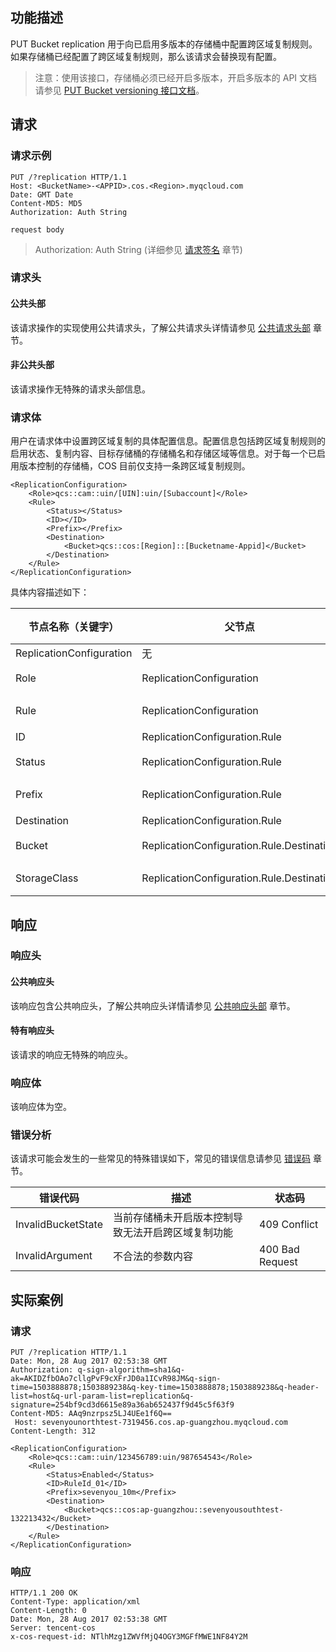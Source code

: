 ## 功能描述
PUT Bucket replication 用于向已启用多版本的存储桶中配置跨区域复制规则。如果存储桶已经配置了跨区域复制规则，那么该请求会替换现有配置。

>注意：使用该接口，存储桶必须已经开启多版本，开启多版本的 API 文档请参见 [PUT Bucket versioning 接口文档](https://cloud.tencent.com/document/product/***/****)。

## 请求
### 请求示例

```
PUT /?replication HTTP/1.1
Host: <BucketName>-<APPID>.cos.<Region>.myqcloud.com
Date: GMT Date
Content-MD5: MD5
Authorization: Auth String

request body
```

>Authorization: Auth String (详细参见 [请求签名](https://cloud.tencent.com/document/product/436/7778) 章节)

### 请求头
#### 公共头部
该请求操作的实现使用公共请求头，了解公共请求头详情请参见 [公共请求头部](https://cloud.tencent.com/document/product/436/7728) 章节。

#### 非公共头部
该请求操作无特殊的请求头部信息。

### 请求体
用户在请求体中设置跨区域复制的具体配置信息。配置信息包括跨区域复制规则的启用状态、复制内容、目标存储桶的存储桶名和存储区域等信息。对于每一个已启用版本控制的存储桶，COS 目前仅支持一条跨区域复制规则。

```
<ReplicationConfiguration>
	<Role>qcs::cam::uin/[UIN]:uin/[Subaccount]</Role>
	<Rule>
		<Status></Status>
		<ID></ID>
		<Prefix></Prefix>
		<Destination>
			<Bucket>qcs::cos:[Region]::[Bucketname-Appid]</Bucket>
		</Destination>
	</Rule>
</ReplicationConfiguration>
```

具体内容描述如下：

|节点名称（关键字）|    父节点|    描述    |类型|    必选|
|---|---|---|---|---|
|ReplicationConfiguration    |无    |说明所有跨区域配置信息    |Container    |是|
|Role|ReplicationConfiguration    |发起者身份标示：qcs::cam::uin/&lt;OwnerUin>:uin/&lt;SubUin>      |String    |是|
|Rule    |ReplicationConfiguration    |具体配置信息，最多支持 1000 个，所有策略只能指向一个目标存储桶    |Container    |是|
|ID    |ReplicationConfiguration.Rule    |用来标注具体 Rule 的名称    |String    |否|
|Status    |ReplicationConfiguration.Rule    |标识 Rule 是否生效，枚举值：Enabled, Disabled    |String    |是|
|Prefix    |ReplicationConfiguration.Rule    |前缀匹配策略，不可重叠，重叠返回错误。前缀匹配根目录为空    |String    |是|
|Destination    |ReplicationConfiguration.Rule    |目标存储桶信息    |Container    |是|
|Bucket    |ReplicationConfiguration.Rule.Destination    |资源标识符：qcs::cos:[region]::[bucketname-AppId] |String    |是|
|StorageClass    |ReplicationConfiguration.Rule.Destination    |存储级别，枚举值：STANDARD, STANDARD_IA；默认值：原存储桶级别   |String    |否|

## 响应

### 响应头
#### 公共响应头 
该响应包含公共响应头，了解公共响应头详情请参见 [公共响应头部](https://cloud.tencent.com/document/product/436/7729) 章节。
#### 特有响应头
该请求的响应无特殊的响应头。

### 响应体
该响应体为空。

### 错误分析
该请求可能会发生的一些常见的特殊错误如下，常见的错误信息请参见 [错误码](https://cloud.tencent.com/document/product/436/7730) 章节。

|错误代码|    描述|    状态码|
|---|---|---|
|InvalidBucketState|当前存储桶未开启版本控制导致无法开启跨区域复制功能|409 Conflict|
|InvalidArgument|不合法的参数内容|400 Bad Request|

## 实际案例
### 请求

```
PUT /?replication HTTP/1.1
Date: Mon, 28 Aug 2017 02:53:38 GMT
Authorization: q-sign-algorithm=sha1&q-ak=AKIDZfbOAo7cllgPvF9cXFrJD0a1ICvR98JM&q-sign-time=1503888878;1503889238&q-key-time=1503888878;1503889238&q-header-list=host&q-url-param-list=replication&q-signature=254bf9cd3d6615e89a36ab652437f9d45c5f63f9
Content-MD5: AAq9nzrpsz5LJ4UEe1f6Q==
 Host: sevenyounorthtest-7319456.cos.ap-guangzhou.myqcloud.com
Content-Length: 312

<ReplicationConfiguration>
	<Role>qcs::cam::uin/123456789:uin/987654543</Role>
	<Rule>
		<Status>Enabled</Status>
		<ID>RuleId_01</ID>
		<Prefix>sevenyou_10m</Prefix>
		<Destination>
			<Bucket>qcs::cos:ap-guangzhou::sevenyousouthtest-132213432</Bucket>
		</Destination>
	</Rule>
</ReplicationConfiguration>
```

### 响应

```
HTTP/1.1 200 OK
Content-Type: application/xml
Content-Length: 0
Date: Mon, 28 Aug 2017 02:53:38 GMT
Server: tencent-cos
x-cos-request-id: NTlhMzg1ZWVfMjQ4OGY3MGFfMWE1NF84Y2M
```
